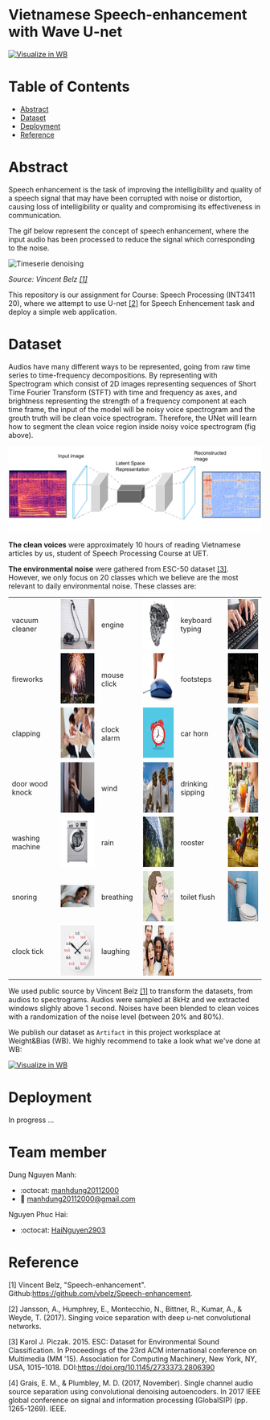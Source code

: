 ﻿# Vietnamese Speech-enhancement with Wave U-net

<a href="https://wandb.ai/nmd2000/TGS-Salt-identification/"><img src="https://raw.githubusercontent.com/wandb/assets/main/wandb-github-badge-gradient.svg" alt="Visualize in WB"></a>

Table of Contents
================
* [Abstract](#abstract)
* [Dataset](#dataset)
* [Deployment](#deployment)
* [Reference](#reference)

Abstract
========
Speech enhancement is the task of improving the intelligibility and quality of a speech signal that may have been corrupted with noise or distortion, causing loss of intelligibility or quality and compromising its effectiveness in communication.

The gif below represent the concept of speech enhancement, where the input audio has been processed to reduce the signal which corresponding to the noise.

<img src="source/denoise_ts_10classes.gif" alt="Timeserie denoising" title="Speech enhancement"/>

*Source: Vincent Belz [[1]](#1)*

This repository is our assignment for Course: Speech Processing (INT3411 20), where we attempt to use U-net [[2]](#2) for Speech Enhencement task and deploy a simple web application.
 
Dataset
=======

Audios have many different ways to be represented, going from raw time series to time-frequency decompositions. By representing with Spectrogram which consist of 2D images representing sequences of Short Time Fourier Transform (STFT) with time and frequency as axes, and brightness representing the strength of a frequency component at each time frame, the input of the model will be noisy voice spectrogram and the grouth truth will be clean voice spectrogram. Therefore, the UNet will learn how to segment the clean voice region inside noisy voice spectrogram (fig above).

![demo model](source/Unet_noisyvoice_to_noisemodel.png)

**The clean voices** were approximately 10 hours of reading Vietnamese articles by us, student of Speech Processing Course at UET. 

**The environmental noise** were gathered from ESC-50 dataset [[3]](#3). However, we only focus on 20 classes which we believe are the most relevant to daily environmental noise. These classes are: 

|                 |   |             |   |                  |   |
|-----------------|---|-------------|---|------------------|---|
| vacuum cleaner  | <img src="source/vaccum-cleaner.jpg" height="100"/>  | engine      |  <img src="source/engine.jpg" height="100"/> | keyboard typing  | <img src="source/keyboard.jpg" height="100"/> |
| fireworks       | <img src="source/firework.jpg" height="100"/>  | mouse click | <img src="source/mouse-click.png" height="100"/>  | footsteps        | <img src="source/footsteps.jpg" height="100"/>  |
| clapping        | <img src="source/clapping.jpg" height="100"/> | clock alarm | <img src="source/clock-alarm.jpg" height="100"/>  | car horn         | <img src="source/car-horn.jpg" height="100"/>  |
| door wood knock | <img src="source/knock.jpg" height="100"/>  | wind        | <img src="source/wind.jpg" height="100"/>  | drinking sipping | <img src="source/drinking-sipping.jpg" height="100"/>  |
| washing machine | <img src="source/washing-machine.jpeg" height="100"/> | rain        | <img src="source/rain.png" height="100"/>  | rooster          | <img src="source/rooster.jpg" height="100"/>  |
| snoring         | <img src="source/snoring.jpg" width="100"/> | breathing   | <img src="source/breathing.jpg" height="100"/>  | toilet flush     | <img src="source/toilet-flush.jpg" height="100"/>  |
| clock tick      | <img src="source/clock-tick.jpg" height="100"/>  | laughing    | <img src="source/laughing.jpg" height="100"/>  |                  |   |


We used public source by Vincent Belz [[1]](#1) to transform the datasets, from audios to spectrograms. Audios were sampled at 8kHz and we extracted windows slighly above 1 second. Noises have been blended to clean voices with a randomization of the noise level (between 20% and 80%). 

We publish our dataset as `Artifact` in this project worksplace at Weight&Bias (WB). We highly recommend to take a look what we've done at WB:

<a href="https://wandb.ai/nmd2000/TGS-Salt-identification/"><img src="https://raw.githubusercontent.com/wandb/assets/main/wandb-github-badge-gradient.svg" alt="Visualize in WB"></a>

Deployment
=========
In progress ...


Team member
===========
Dung Nguyen Manh: 
- :octocat: [manhdung20112000](https://github.com/manhdung20112000)  
- :email: [manhdung20112000@gmail.com](mailto:manhdung20112000@gmail.com)

Nguyen Phuc Hai: 
- :octocat: [HaiNguyen2903](https://github.com/hainguyen2903) 


Reference
============
<a id="1">[1]</a> 
Vincent Belz, "Speech-enhancement". Github:https://github.com/vbelz/Speech-enhancement.

<a id="2">[2]</a> 
Jansson, A., Humphrey, E., Montecchio, N., Bittner, R., Kumar, A., & Weyde, T. (2017). Singing voice separation with deep u-net convolutional networks.

<a id="3">[3]</a> 
Karol J. Piczak. 2015. ESC: Dataset for Environmental Sound Classification. In Proceedings of the 23rd ACM international conference on Multimedia (MM '15). Association for Computing Machinery, New York, NY, USA, 1015–1018. DOI:https://doi.org/10.1145/2733373.2806390

<a id="4">[4]</a> 
Grais, E. M., & Plumbley, M. D. (2017, November). Single channel audio source separation using convolutional denoising autoencoders. In 2017 IEEE global conference on signal and information processing (GlobalSIP) (pp. 1265-1269). IEEE.


